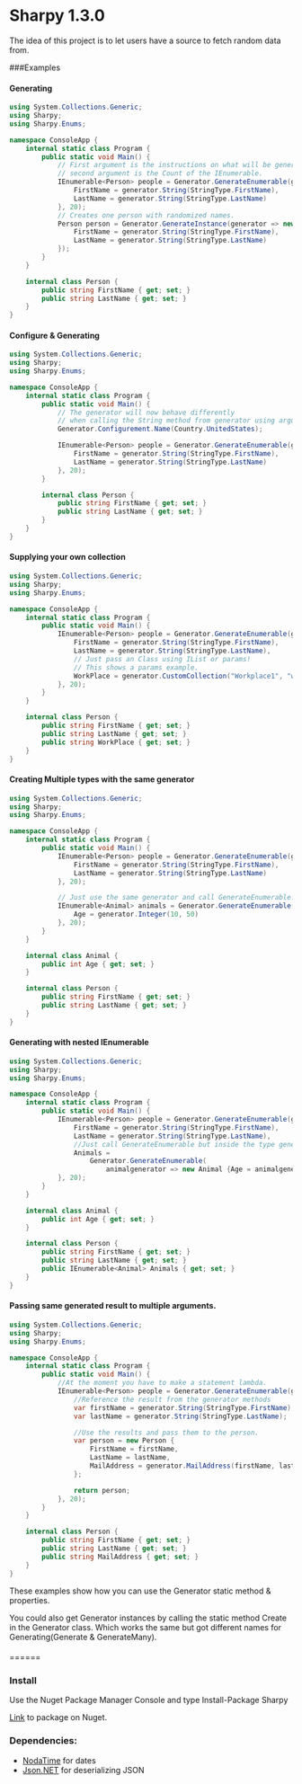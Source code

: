 # Sharpy 1.3.0

The idea of this project is to let users have a source to fetch random data from.

###Examples
#### Generating
```C#
using System.Collections.Generic;
using Sharpy;
using Sharpy.Enums;

namespace ConsoleApp {
    internal static class Program {
        public static void Main() {
            // First argument is the instructions on what will be generated, 
            // second argument is the Count of the IEnumerable.
            IEnumerable<Person> people = Generator.GenerateEnumerable(generator => new Person {
                FirstName = generator.String(StringType.FirstName),
                LastName = generator.String(StringType.LastName)
            }, 20);
            // Creates one person with randomized names.
            Person person = Generator.GenerateInstance(generator => new Person {
                FirstName = generator.String(StringType.FirstName),
                LastName = generator.String(StringType.LastName)
            });
        }
    }

    internal class Person {
        public string FirstName { get; set; }
        public string LastName { get; set; }
    }
}
```
#### Configure & Generating
```C#
using System.Collections.Generic;
using Sharpy;
using Sharpy.Enums;

namespace ConsoleApp {
    internal static class Program {
        public static void Main() {
            // The generator will now behave differently 
            // when calling the String method from generator using argument for last and first names.
            Generator.Configurement.Name(Country.UnitedStates);

            IEnumerable<Person> people = Generator.GenerateEnumerable(generator => new Person {
                FirstName = generator.String(StringType.FirstName),
                LastName = generator.String(StringType.LastName)
            }, 20);
        }

        internal class Person {
            public string FirstName { get; set; }
            public string LastName { get; set; }
        }
    }
}
```
#### Supplying your own collection
```C#
using System.Collections.Generic;
using Sharpy;
using Sharpy.Enums;

namespace ConsoleApp {
    internal static class Program {
        public static void Main() {
            IEnumerable<Person> people = Generator.GenerateEnumerable(generator => new Person {
                FirstName = generator.String(StringType.FirstName),
                LastName = generator.String(StringType.LastName),
                // Just pass an Class using IList or params!
                // This shows a params example.
                WorkPlace = generator.CustomCollection("Workplace1", "workplace2")
            }, 20);
        }
    }

    internal class Person {
        public string FirstName { get; set; }
        public string LastName { get; set; }
        public string WorkPlace { get; set; }
    }
}
```
#### Creating Multiple types with the same generator
```C#
using System.Collections.Generic;
using Sharpy;
using Sharpy.Enums;

namespace ConsoleApp {
    internal static class Program {
        public static void Main() {
            IEnumerable<Person> people = Generator.GenerateEnumerable(generator => new Person {
                FirstName = generator.String(StringType.FirstName),
                LastName = generator.String(StringType.LastName)
            }, 20);

            // Just use the same generator and call GenerateEnumerable!
            IEnumerable<Animal> animals = Generator.GenerateEnumerable(generator => new Animal {
                Age = generator.Integer(10, 50)
            }, 20);
        }
    }

    internal class Animal {
        public int Age { get; set; }
    }

    internal class Person {
        public string FirstName { get; set; }
        public string LastName { get; set; }
    }
}
```
#### Generating with nested IEnumerable
```C#
using System.Collections.Generic;
using Sharpy;
using Sharpy.Enums;

namespace ConsoleApp {
    internal static class Program {
        public static void Main() {
            IEnumerable<Person> people = Generator.GenerateEnumerable(generator => new Person {
                FirstName = generator.String(StringType.FirstName),
                LastName = generator.String(StringType.LastName),
                //Just call GenerateEnumerable but inside the type generated!
                Animals =
                    Generator.GenerateEnumerable(
                        animalgenerator => new Animal {Age = animalgenerator.Integer(10, 20)})
            }, 20);
        }
    }

    internal class Animal {
        public int Age { get; set; }
    }

    internal class Person {
        public string FirstName { get; set; }
        public string LastName { get; set; }
        public IEnumerable<Animal> Animals { get; set; }
    }
}
```
#### Passing same generated result to multiple arguments.
```C#
using System.Collections.Generic;
using Sharpy;
using Sharpy.Enums;

namespace ConsoleApp {
    internal static class Program {
        public static void Main() {
            //At the moment you have to make a statement lambda.
            IEnumerable<Person> people = Generator.GenerateEnumerable(generator => {
                //Reference the result from the generator methods
                var firstName = generator.String(StringType.FirstName);
                var lastName = generator.String(StringType.LastName);

                //Use the results and pass them to the person.
                var person = new Person {
                    FirstName = firstName,
                    LastName = lastName,
                    MailAddress = generator.MailAddress(firstName, lastName)
                };

                return person;
            }, 20);
        }
    }

    internal class Person {
        public string FirstName { get; set; }
        public string LastName { get; set; }
        public string MailAddress { get; set; }
    }
}
```
These examples show how you can use the Generator static method & properties.

You could also get Generator instances by calling the static method Create in the Generator class.
Which works the same but got different names for Generating(Generate & GenerateMany).
####

======
### Install
Use the Nuget Package Manager Console and type Install-Package Sharpy

[Link](https://www.nuget.org/packages/Sharpy/) to package on Nuget.
### Dependencies:

* [NodaTime](https://github.com/nodatime/nodatime) for dates
* [Json.NET](https://github.com/JamesNK/Newtonsoft.Json) for deserializing JSON
